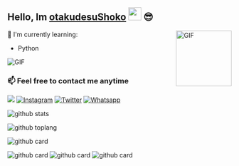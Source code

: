 

<!--
**otakudesuShoko/OtakudesuShoko** is a ✨ _special_ ✨ repository because its `README.md` (this file) appears on your GitHub profile.

Here are some ideas to get you started:

- 🔭 I’m currently working on ...
- 🌱 I’m currently learning ...
- 👯 I’m looking to collaborate on ...
- 🤔 I’m looking for help with ...
- 💬 Ask me about ...
- 📫 How to reach me: ...
- 😄 Pronouns: ...
- ⚡ Fun fact: ...
-->
## Hello, Im [otakudesuShoko](https://instagram.com/wa.bot) <img src="https://github.com/TheDudeThatCode/TheDudeThatCode/blob/master/Assets/Hi.gif" width="29px"> :sunglasses:

<img align="right" alt="GIF" height="125px" src="https://i.giphy.com/media/LMt9638dO8dftAjtco/200.webp" />

:page_with_curl: I'm currently learning:

- Python

<img align="center" fit="fill" alt="GIF" src="https://media.giphy.com/media/ZVik7pBtu9dNS/giphy.gif" />

### 📫 Feel free to contact me anytime
[<img src="https://img.shields.io/badge/Telegram-%40myarfine-blue">](https://t.me/Hyoneechan)
<a href="https://www.instagram.com/wa.bot" target="_blank"><img src="https://img.shields.io/badge/Instagram-%23E4405F.svg?&style=flat-square&logo=instagram&logoColor=white" alt="Instagram"></a>
<a href="https://twitter.com/RiskiCa56839553" target="_blank"><img src="https://img.shields.io/badge/Twitter-%231877F2.svg?&style=flat-square&logo=Twitter&logoColor=white" alt="Twitter"></a>
<a href="https://wa.me/6283141283130" target="_blank"><img src="https://img.shields.io/badge/Whatsapp-%808080.svg?&style=flat-square&logo=Whatsapp&logoColor=white" alt="Whatsapp"></a>

![github stats](https://github-readme-stats.vercel.app/api?username=otakudesuShoko&show_icons=true&theme=radical)

![github toplang](https://github-readme-stats.vercel.app/api/top-langs/?username=otakudesuShoko&layout=compact&theme=nightowl)

![github card](https://github-readme-stats.vercel.app/api/pin/?username=otakudesuShoko&repo=catuserbot&theme=dark)

![github card](https://github-readme-stats.vercel.app/api/pin/?username=otakudesuShoko&repo=SaitamaRobot&theme=nightowl)
![github card](https://github-readme-stats.vercel.app/api/pin/?username=otakudesuShoko&repo=TG-ShortLinkBottheme=dark)
![github card](https://github-readme-stats.vercel.app/api/pin/?username=otakudesuShoko&repo=EmiliaHikari&theme=nightowl)
